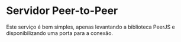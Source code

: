 # Servidor Peer-to-Peer

Este serviço é bem simples, apenas levantando a biblioteca PeerJS e disponibilizando uma porta para a conexão.
